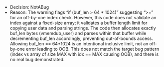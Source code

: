 - Decision: NotABug
- Reason: The warning flags “if (buf_len > 64 * 1024)” suggesting “>=” for an off-by-one index check. However, this code does not validate an index against a fixed-size array; it validates a buffer length limit for copying user data and parsing strings. The code then allocates exactly buf_len bytes (vmemdub_user) and parses within that buffer while decrementing buf_len accordingly, preventing out-of-bounds access. Allowing buf_len == 64*1024 is an intentional inclusive limit, not an off-by-one error leading to OOB. This does not match the target bug pattern (index vs array of size MAX with idx == MAX causing OOB), and there is no real bug demonstrated.
